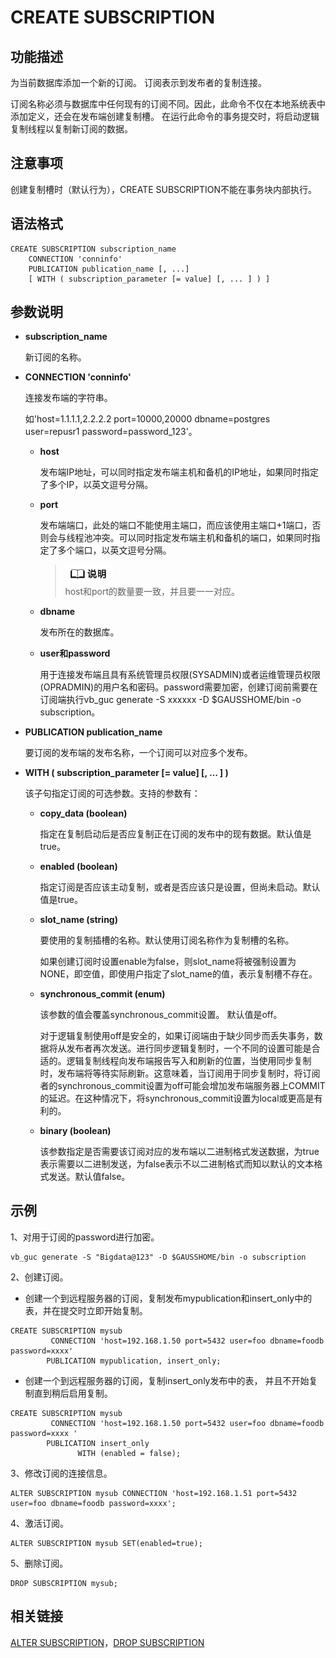 #  CREATE SUBSCRIPTION

## 功能描述

为当前数据库添加一个新的订阅。 订阅表示到发布者的复制连接。

订阅名称必须与数据库中任何现有的订阅不同。因此，此命令不仅在本地系统表中添加定义，还会在发布端创建复制槽。 在运行此命令的事务提交时，将启动逻辑复制线程以复制新订阅的数据。

## 注意事项

创建复制槽时（默认行为），CREATE SUBSCRIPTION不能在事务块内部执行。

## 语法格式

```
CREATE SUBSCRIPTION subscription_name
    CONNECTION 'conninfo'
    PUBLICATION publication_name [, ...]
    [ WITH ( subscription_parameter [= value] [, ... ] ) ]
```

## 参数说明

- **subscription_name**

  新订阅的名称。

- **CONNECTION 'conninfo'**

  连接发布端的字符串。

  如'host=1.1.1.1,2.2.2.2 port=10000,20000 dbname=postgres user=repusr1 password=password_123'。

  - **host**

    发布端IP地址，可以同时指定发布端主机和备机的IP地址，如果同时指定了多个IP，以英文逗号分隔。

  - **port**

    发布端端口，此处的端口不能使用主端口，而应该使用主端口+1端口，否则会与线程池冲突。可以同时指定发布端主机和备机的端口，如果同时指定了多个端口，以英文逗号分隔。

    > <div align="left"><img src="image/image1.png" style="zoom:75%"></div>
    > host和port的数量要一致，并且要一一对应。

  - **dbname**

    发布所在的数据库。

  - **user和password**

    用于连接发布端且具有系统管理员权限(SYSADMIN)或者运维管理员权限(OPRADMIN)的用户名和密码。password需要加密，创建订阅前需要在订阅端执行vb_guc generate -S xxxxxx -D $GAUSSHOME/bin -o subscription。

- **PUBLICATION publication_name**

  要订阅的发布端的发布名称，一个订阅可以对应多个发布。

- **WITH ( subscription_parameter [= value] [, … ] )**

  该子句指定订阅的可选参数。支持的参数有：

  - **copy_data (boolean)**

    指定在复制启动后是否应复制正在订阅的发布中的现有数据。默认值是true。

  - **enabled (boolean)**

    指定订阅是否应该主动复制，或者是否应该只是设置，但尚未启动。默认值是true。

  - **slot_name (string)**

    要使用的复制插槽的名称。默认使用订阅名称作为复制槽的名称。

    如果创建订阅时设置enable为false，则slot_name将被强制设置为NONE，即空值，即使用户指定了slot_name的值，表示复制槽不存在。

  - **synchronous_commit (enum)**

    该参数的值会覆盖synchronous_commit设置。 默认值是off。

    对于逻辑复制使用off是安全的，如果订阅端由于缺少同步而丢失事务，数据将从发布者再次发送。进行同步逻辑复制时，一个不同的设置可能是合适的。逻辑复制线程向发布端报告写入和刷新的位置，当使用同步复制时，发布端将等待实际刷新。这意味着，当订阅用于同步复制时，将订阅者的synchronous_commit设置为off可能会增加发布端服务器上COMMIT的延迟。在这种情况下，将synchronous_commit设置为local或更高是有利的。

  - **binary (boolean)**

    该参数指定是否需要该订阅对应的发布端以二进制格式发送数据，为true表示需要以二进制发送，为false表示不以二进制格式而知以默认的文本格式发送。默认值false。

## 示例

1、对用于订阅的password进行加密。

```
vb_guc generate -S "Bigdata@123" -D $GAUSSHOME/bin -o subscription
```

2、创建订阅。

- 创建一个到远程服务器的订阅，复制发布mypublication和insert_only中的表，并在提交时立即开始复制。

```
CREATE SUBSCRIPTION mysub
         CONNECTION 'host=192.168.1.50 port=5432 user=foo dbname=foodb password=xxxx'
        PUBLICATION mypublication, insert_only;
```

- 创建一个到远程服务器的订阅，复制insert_only发布中的表， 并且不开始复制直到稍后启用复制。

```
CREATE SUBSCRIPTION mysub
         CONNECTION 'host=192.168.1.50 port=5432 user=foo dbname=foodb password=xxxx '
        PUBLICATION insert_only
               WITH (enabled = false);
```

3、修改订阅的连接信息。

```
ALTER SUBSCRIPTION mysub CONNECTION 'host=192.168.1.51 port=5432 user=foo dbname=foodb password=xxxx';
```

4、激活订阅。

```
ALTER SUBSCRIPTION mysub SET(enabled=true);
```

5、删除订阅。

```
DROP SUBSCRIPTION mysub;
```

## 相关链接

[ALTER SUBSCRIPTION](ALTER-SUBSCRIPTION.md)，[DROP SUBSCRIPTION](DROP-SUBSCRIPTION.md)

